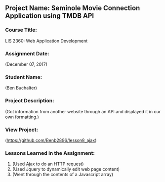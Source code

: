 ## Project Name:  Seminole Movie Connection Application using TMDB API

### Course Title:
LIS 2360:  Web Application Development

### Assignment Date:  
(December 07, 2017)

### Student Name:  
(Ben Buchalter)

### Project Description:
(Got information from another website through an API and displayed it in our own formatting.)

### View Project:
(https://github.com/Benb2896/lesson8_ajax)

### Lessons Learned in the Assignment:
1. (Used Ajax to do an HTTP request)
2. (Used Jquery to dynamically edit web page content)
3. (Went through the contents of a Javascript array)
